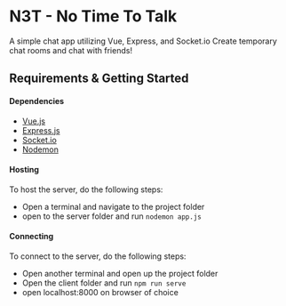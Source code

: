 # N3T - No Time To Talk

A simple chat app utilizing Vue, Express, and Socket.io
Create temporary chat rooms and chat with friends!

## Requirements & Getting Started


#### Dependencies
- [Vue.js](https://vuejs.org)
- [Express.js](https://expressjs.com)
- [Socket.io](https://socket.io)
- [Nodemon](https://nodemon.io)
  
#### Hosting
To host the server, do the following steps:
- Open a terminal and navigate to the project folder
- open to the server folder and run `nodemon app.js`
  
#### Connecting
To connect to the server, do the following steps:
- Open another terminal and open up the project folder
- Open the client folder and run `npm run serve` 
- open localhost:8000 on browser of choice
